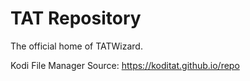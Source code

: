 # TAT Repository

The official home of TATWizard.

Kodi File Manager Source:
https://koditat.github.io/repo
